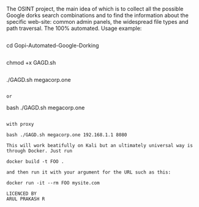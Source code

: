 The OSINT project, the main idea of which is to collect all the possible Google dorks search combinations and to find the information about the specific web-site: common admin panels, the widespread file types and path traversal. The 100% automated.
Usage example:
```

```
cd Gopi-Automated-Google-Dorking
```
```
chmod +x GAGD.sh
```
```
./GAGD.sh megacorp.one
```

or
```
bash ./GAGD.sh megacorp.one
```

with proxy

bash ./GAGD.sh megacorp.one 192.168.1.1 8080

This will work beatifully on Kali but an ultimately universal way is through Docker. Just run

docker build -t FOO .

and then run it with your argument for the URL such as this:

docker run -it --rm FOO mysite.com

LICENCED BY 
ARUL PRAKASH R
